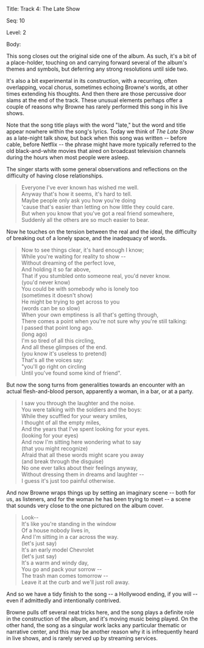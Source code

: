 Title:  Track 4: The Late Show

Seq:    10

Level:  2

Body: 

This song closes out the original side one of the album. As such, it's a bit of a place-holder, touching on and carrying forward several of the album's themes and symbols, but deferring any strong resolutions until side two. 

It's also a bit experimental in its construction, with a recurring, often overlapping, vocal chorus, sometimes echoing Browne's words, at other times extending his thoughts. And then there are those percussive door slams at the end of the track. These unusual elements perhaps offer a couple of reasons why Browne has rarely performed this song in his live shows. 

Note that the song title plays with the word "late," but the word and title appear nowhere within the song's lyrics. Today we think of *The Late Show* as a late-night talk show, but back when this song was written -- before cable, before Netflix -- the phrase might have more typically referred to the old black-and-white movies that aired on broadcast television channels during the hours when most people were asleep. 

The singer starts with some general observations and reflections on the difficulty of having close relationships. 

> Everyone I've ever known has wished me well.  
> Anyway that's how it seems, it's hard to tell.  
> Maybe people only ask you how you're doing  
> 'cause that's easier than letting on how little they could care.  
> But when you know that you've got a real friend somewhere,  
> Suddenly all the others are so much easier to bear.  

Now he touches on the tension between the real and the ideal, the difficulty of breaking out of a lonely space, and the inadequacy of words. 

> Now to see things clear, it's hard enough I know;  
> While you're waiting for reality to show --  
> Without dreaming of the perfect love,  
> And holding it so far above,  
> That if you stumbled onto someone real, you'd never know.  
> (you'd never know)  
> You could be with somebody who is lonely too  
> (sometimes it doesn't show)  
> He might be trying to get across to you  
> (words can be so slow)  
> When your own emptiness is all that's getting through,  
> There comes a point when you're not sure why you're still talking:  
> I passed that point long ago.  
> (long ago)  
> I'm so tired of all this circling,  
> And all these glimpses of the end.  
> (you know it's useless to pretend)  
> That's all the voices say:  
> "you'll go right on circling  
> Until you've found some kind of friend".

But now the song turns from generalities towards an encounter with an actual flesh-and-blood person, apparently a woman, in a bar, or at a party.

> I saw you through the laughter and the noise.  
> You were talking with the soldiers and the boys:  
> While they scuffled for your weary smiles,  
> I thought of all the empty miles,  
> And the years that I've spent looking for your eyes.  
> (looking for your eyes)  
> And now I'm sitting here wondering what to say  
> (that you might recognize)  
> Afraid that all these words might scare you away  
> (and break through the disguise)  
> No one ever talks about their feelings anyway,  
> Without dressing them in dreams and laughter --  
> I guess it's just too painful otherwise.  

And now Browne wraps things up by setting an imaginary scene -- both for us, as listeners, and for the woman he has been trying to meet -- a scene that sounds very close to the one pictured on the album cover. 
 
> Look--  
> It's like you're standing in the window  
> Of a house nobody lives in,  
> And I'm sitting in a car across the way.  
> (let's just say)  
> It's an early model Chevrolet  
> (let's just say)  
> It's a warm and windy day,  
> You go and pack your sorrow --   
> The trash man comes tomorrow --  
> Leave it at the curb and we'll just roll away.

And so we have a tidy finish to the song -- a Hollywood ending, if you will -- even if admittedly and intentionally contrived. 

Browne pulls off several neat tricks here, and the song plays a definite role in the construction of the album, and it's moving music being played. On the other hand, the song as a singular work lacks any particular thematic or narrative center, and this may be another reason why it is infrequently heard in live shows, and is rarely served up by streaming services.
